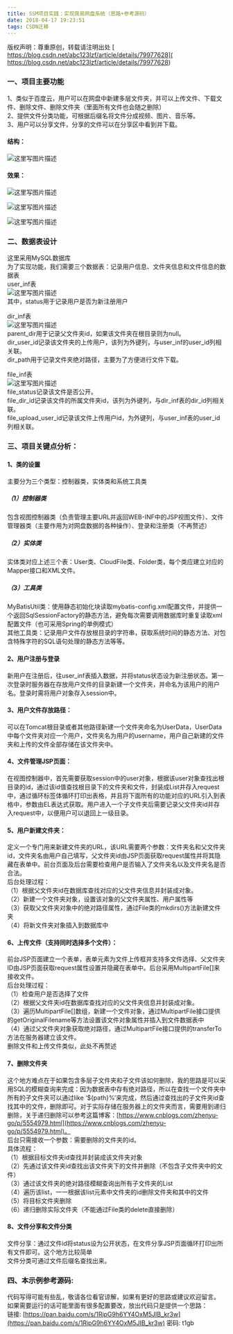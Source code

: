 ```yaml
---
title: SSM项目实践：实现简易网盘系统（思路+参考源码）
date: 2018-04-17 19:23:51
tags: CSDN迁移
---
```

 版权声明：尊重原创，转载请注明出处 [ https://blog.csdn.net/abc123lzf/article/details/79977628]( https://blog.csdn.net/abc123lzf/article/details/79977628)   
  ### 一、项目主要功能

 1、类似于百度云，用户可以在网盘中新建多层文件夹，并可以上传文件、下载文件、删除文件、删除文件夹（里面所有文件也会随之删除）   
 2、提供文件分类功能，可根据后缀名将文件分成视频、图片、音乐等。   
 3、用户可以分享文件，分享的文件可以在分享区中看到并下载。

 
#### 结构：

 ![这里写图片描述](https://img-blog.csdn.net/20180417190943889?watermark/2/text/aHR0cDovL2Jsb2cuY3Nkbi5uZXQvYWJjMTIzbHpm/font/5a6L5L2T/fontsize/400/fill/I0JBQkFCMA==/dissolve/70/gravity/SouthEast)

 
#### 效果：

 ![这里写图片描述](https://img-blog.csdn.net/20180417171503726?watermark/2/text/aHR0cDovL2Jsb2cuY3Nkbi5uZXQvYWJjMTIzbHpm/font/5a6L5L2T/fontsize/400/fill/I0JBQkFCMA==/dissolve/70/gravity/SouthEast)

 ![这里写图片描述](https://img-blog.csdn.net/20180417171722844?watermark/2/text/aHR0cDovL2Jsb2cuY3Nkbi5uZXQvYWJjMTIzbHpm/font/5a6L5L2T/fontsize/400/fill/I0JBQkFCMA==/dissolve/70/gravity/SouthEast)

 ![这里写图片描述](https://img-blog.csdn.net/20180417171930406?watermark/2/text/aHR0cDovL2Jsb2cuY3Nkbi5uZXQvYWJjMTIzbHpm/font/5a6L5L2T/fontsize/400/fill/I0JBQkFCMA==/dissolve/70/gravity/SouthEast)

 
### 二、数据表设计

 这里采用MySQL数据库   
 为了实现功能，我们需要三个数据表：记录用户信息、文件夹信息和文件信息的数据表   
 user_inf表   
 ![这里写图片描述](https://img-blog.csdn.net/20180417161122080?watermark/2/text/aHR0cDovL2Jsb2cuY3Nkbi5uZXQvYWJjMTIzbHpm/font/5a6L5L2T/fontsize/400/fill/I0JBQkFCMA==/dissolve/70/gravity/SouthEast)   
 其中，status用于记录用户是否为新注册用户

 dir_inf表   
 ![这里写图片描述](https://img-blog.csdn.net/20180417161414254?watermark/2/text/aHR0cDovL2Jsb2cuY3Nkbi5uZXQvYWJjMTIzbHpm/font/5a6L5L2T/fontsize/400/fill/I0JBQkFCMA==/dissolve/70/gravity/SouthEast)   
 parent_dir用于记录父文件夹id，如果该文件夹在根目录则为null。   
 dir_user_id记录该文件夹的上传用户，该列为外键列，与user_inf的user_id列相关联。   
 dir_path用于记录文件夹绝对路径，主要为了方便进行文件下载。

 file_inf表   
 ![这里写图片描述](https://img-blog.csdn.net/20180417161835061?watermark/2/text/aHR0cDovL2Jsb2cuY3Nkbi5uZXQvYWJjMTIzbHpm/font/5a6L5L2T/fontsize/400/fill/I0JBQkFCMA==/dissolve/70/gravity/SouthEast)   
 file_status记录该文件是否公开。   
 file_dir_id记录该文件的所属文件夹id，该列为外键列，与dir_inf表的dir_id列相关联。   
 file_upload_user_id记录该文件上传用户id，为外键列，与user_inf表的user_id列相关联。

 
### 三、项目关键点分析：

 
#### 1、类的设置

 主要分为三个类型：控制器类，实体类和系统工具类

 
##### （1）控制器类

 包含视图控制器类（负责管理主要URL并返回WEB-INF中的JSP视图文件）、文件管理器类（主要作用为对网盘数据的各种操作）、登录和注册类（不再赘述）

 
##### （2）实体类

 实体类对应上述三个表：User类、CloudFile类、Folder类，每个类应建立对应的Mapper接口和XML文件。

 
##### （3）工具类

 MyBatisUtil类：使用静态初始化块读取mybatis-config.xml配置文件，并提供一个返回SqlSessionFactory的静态方法，避免每次需要调用数据库时重复读取xml配置文件（也可采用Spring的单例模式）   
 其他工具类：记录用户文件存放根目录的字符串，获取系统时间的静态方法、对包含特殊字符的SQL语句处理的静态方法等等。

 
#### 2、用户注册与登录

 新用户在注册后，往user_inf表插入数据，并将status状态设为新注册状态。第一次登录时服务器在存放用户文件的目录新建一个文件夹，并命名为该用户的用户名。登录时需将用户对象存入session中。

 
#### 3、用户文件存放路径：

 可以在Tomcat根目录或者其他路径新建一个文件夹命名为UserData，UserData中每个文件夹对应一个用户，文件夹名为用户的username，用户自己新建的文件夹和上传的文件全部存储在该文件夹中。

 
#### 4、文件管理JSP页面：

 在视图控制器中，首先需要获取session中的user对象，根据该user对象查找出根目录的id，通过该id值查找根目录下的文件夹和文件，封装成List并存入request中，通过循环标签体循环打印出表格，并且将下面所有的功能对应的URL引入到表格中，参数由EL表达式获取。用户进入一个子文件夹后需要记录父文件夹id并存入request中，以便用户可以退回上一级目录。

 
#### 5、用户新建文件夹：

 定义一个专门用来新建文件夹的URL，该URL需要两个参数：文件夹名和父文件夹id，文件夹名由用户自己填写，父文件夹id由JSP页面获取request属性并将其隐藏在表单中。前台页面及后台需要检查用户是否输入了文件夹名以及文件夹名是否合法。   
 后台处理过程：   
 （1）根据父文件夹id在数据库查找对应的父文件夹信息并封装成对象。   
 （2）新建一个文件夹对象，设置该对象的父文件夹属性、用户属性等   
 （3）获取父文件夹对象中的绝对路径属性，通过File类的mkdirs()方法新建文件夹   
 （4）将新文件夹对象插入到数据库中

 
#### 6、上传文件（支持同时选择多个文件）：

 前台JSP页面建立一个表单，表单元素为文件上传框并支持多文件选择、父文件夹ID由JSP页面获取request属性设置并隐藏在表单中。后台采用MultipartFile[]来接收文件。   
 后台处理过程：   
 （1）检查用户是否选择了文件   
 （2）根据父文件夹id在数据库查找对应的父文件夹信息并封装成对象。   
 （3）遍历MultipartFile[]数组，新建一个文件对象，通过MultipartFile接口提供的getOriginalFilename等方法设置该文件对象属性并插入到文件数据表中   
 （4）通过父文件夹对象获取绝对路径，通过MultipartFile接口提供的transferTo方法在服务器建立该文件。   
 删除文件和上传文件类似，此处不再赘述

 
#### 7、删除文件夹

 这个地方难点在于如果包含多层子文件夹和子文件该如何删除，我的思路是可以采用SQL的模糊查询来完成：因为数据表中存有绝对路径，所以在查找一个文件夹中所有的子文件夹可以通过like ‘${path}%’来完成，然后通过查找出的子文件夹id查找其中的文件，删除即可。对于实际存储在服务器上的文件夹而言，需要用到递归删除，关于递归删除可以参考这篇博客：[https://www.cnblogs.com/zhenyu-go/p/5554979.html](https://www.cnblogs.com/zhenyu-go/p/5554979.html)。   
 后台只需接收一个参数：需要删除的文件夹的id。   
 具体流程：   
 （1）根据目标文件夹id查找并封装成该文件夹对象   
 （2）先通过该文件夹id查找出该文件夹下的文件并删除（不包含子文件夹中的文件）   
 （3）通过该文件夹的绝对路径模糊查询出所有子文件夹的List   
 （4）遍历该list，一一根据该list元素中文件夹的id删除文件夹和其中的文件   
 （5）将目标文件夹删除   
 （6）递归删除实际文件夹（不能通过File类的delete直接删除）

 
#### 8、文件分享和文件分类

 文件分享：通过文件id将status设为公开状态，在文件分享JSP页面循环打印出所有文件即可。这个地方比较简单   
 文件分类可通过文件后缀名查找出来。

 
### 四、本示例参考源码:

 代码写得可能有些乱，敬请各位看官谅解，如果有更好的思路或建议欢迎留言。   
 如果需要运行的话可能里面有很多配置要改，放出代码只是提供一个思路：   
 链接: [https://pan.baidu.com/s/1RipG9h6YY4OxM5JIB_kr3w](https://pan.baidu.com/s/1RipG9h6YY4OxM5JIB_kr3w) 密码: t1gb

   
  